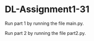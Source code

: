 # DL-Assignment1-31

Run part 1 by running the file main.py.

Run part 2 by running the file part2.py.

